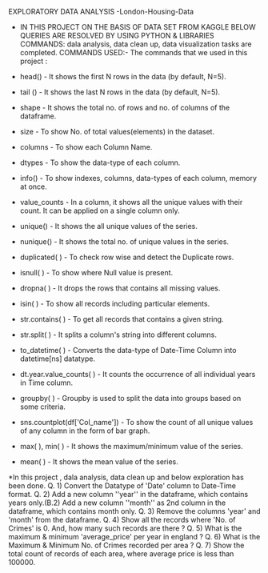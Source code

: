 EXPLORATORY DATA ANALYSIS -London-Housing-Data
* IN THIS PROJECT ON THE BASIS OF DATA SET FROM KAGGLE BELOW QUERIES ARE RESOLVED BY USING PYTHON & LIBRARIES COMMANDS: dala analysis, data clean up, data visualization tasks are completed. COMMANDS USED:-
The commands that we used in this project :

* head() - It shows the first N rows in the data (by default, N=5).
* tail () - It shows the last N rows in the data (by default, N=5).
* shape - It shows the total no. of rows and no. of columns of the dataframe.
* size - To show No. of total values(elements) in the dataset.
* columns - To show each Column Name.
* dtypes - To show the data-type of each column.
* info() - To show indexes, columns, data-types of each column, memory at once.
* value_counts - In a column, it shows all the unique values with their count. It can be applied on a single column only.
* unique() - It shows the all unique values of the series.
* nunique() - It shows the total no. of unique values in the series.
* duplicated( ) - To check row wise and detect the Duplicate rows.
* isnull( ) - To show where Null value is present.
* dropna( ) - It drops the rows that contains all missing values.
* isin( ) - To show all records including particular elements.
* str.contains( ) - To get all records that contains a given string.
* str.split( ) - It splits a column's string into different columns.
* to_datetime( ) - Converts the data-type of Date-Time Column into datetime[ns] datatype.
* dt.year.value_counts( ) - It counts the occurrence of all individual years in Time column.
* groupby( ) - Groupby is used to split the data into groups based on some criteria.
* sns.countplot(df['Col_name']) - To show the count of all unique values of any column in the form of bar graph.
* max( ), min( ) - It shows the maximum/minimum value of the series.
* mean( ) - It shows the mean value of the series.

*In this project , dala analysis, data clean up and below exploration has been done.
Q. 1) Convert the Datatype of 'Date' column to Date-Time format. 
Q. 2) Add a new column ''year'' in the dataframe, which contains years only.(B.2) Add a new column ''month'' as 2nd column in the dataframe, which contains month only.
Q. 3) Remove the columns 'year' and 'month' from the dataframe. 
Q. 4) Show all the records where 'No. of Crimes' is 0. And, how many such records are there ?
Q. 5) What is the maximum & minimum 'average_price' per year in england ?
Q. 6) What is the Maximum & Minimum No. of Crimes recorded per area ? 
Q. 7) Show the total count of records of each area, where average price is less than 100000.

